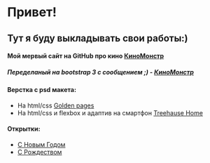 

# Привет! #

## Тут я буду выкладывать свои работы:)

#### Мой  мервый сайт  на GitHub про кино [КиноМонстр](https://morbon.github.io/kinomonster/index.html)
##### Переделаный на bootstrap 3 с сообщением ;) - [КиноМонстр](morbon.github.io/kinomonster_bootstrap/)
#### Верстка с psd макета: 
* На html/css [Golden pages](https://morbon.github.io/Golden/index.html)
* На html/css и flexbox и адаптив на смартфон [Treehause Home](https://morbon.github.io/TreeHause/index.html)
#### Открытки: 
* [С Новым Годом](https://morbon.github.io/pozdravlenie/)
* [С Рождеством](https://morbon.github.io/Christmas/index.html)
